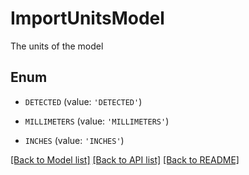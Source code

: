 # ImportUnitsModel

The units of the model

## Enum

* `DETECTED` (value: `'DETECTED'`)

* `MILLIMETERS` (value: `'MILLIMETERS'`)

* `INCHES` (value: `'INCHES'`)

[[Back to Model list]](../README.md#documentation-for-models) [[Back to API list]](../README.md#documentation-for-api-endpoints) [[Back to README]](../README.md)


